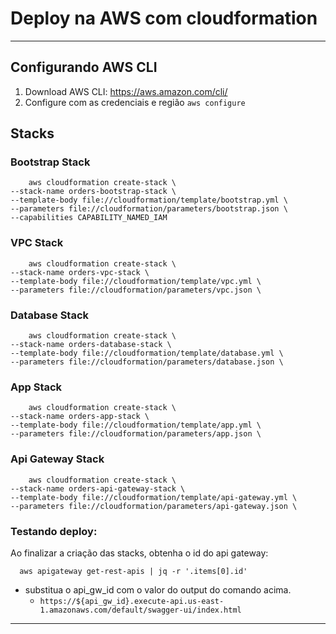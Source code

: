 # Deploy na AWS com cloudformation

___

## Configurando AWS CLI

1. Download AWS CLI: https://aws.amazon.com/cli/
2. Configure com as credenciais e região ```aws configure```

## Stacks

### Bootstrap Stack

```shell
    aws cloudformation create-stack \
--stack-name orders-bootstrap-stack \
--template-body file://cloudformation/template/bootstrap.yml \
--parameters file://cloudformation/parameters/bootstrap.json \
--capabilities CAPABILITY_NAMED_IAM
```

### VPC Stack

```shell
    aws cloudformation create-stack \
--stack-name orders-vpc-stack \
--template-body file://cloudformation/template/vpc.yml \
--parameters file://cloudformation/parameters/vpc.json \
```

### Database Stack

```shell
    aws cloudformation create-stack \
--stack-name orders-database-stack \
--template-body file://cloudformation/template/database.yml \
--parameters file://cloudformation/parameters/database.json \
```

### App Stack

```shell
    aws cloudformation create-stack \
--stack-name orders-app-stack \
--template-body file://cloudformation/template/app.yml \
--parameters file://cloudformation/parameters/app.json \
```

### Api Gateway Stack

```shell
    aws cloudformation create-stack \
--stack-name orders-api-gateway-stack \
--template-body file://cloudformation/template/api-gateway.yml \
--parameters file://cloudformation/parameters/api-gateway.json \
```

### Testando deploy:

Ao finalizar a criação das stacks, obtenha o id do api gateway:

```shell
  aws apigateway get-rest-apis | jq -r '.items[0].id'
```

- substitua o api_gw_id com o valor do output do comando acima.
    - ```https://${api_gw_id}.execute-api.us-east-1.amazonaws.com/default/swagger-ui/index.html```

___
